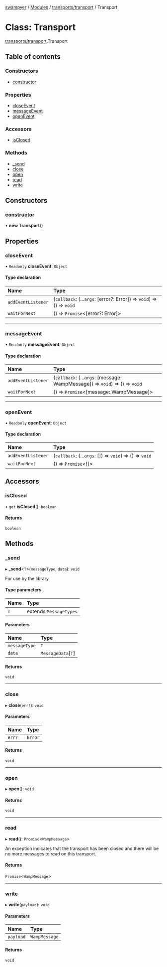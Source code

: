 [swampyer](../README.md) / [Modules](../modules.md) / [transports/transport](../modules/transports_transport.md) / Transport

# Class: Transport

[transports/transport](../modules/transports_transport.md).Transport

## Table of contents

### Constructors

- [constructor](transports_transport.Transport.md#constructor)

### Properties

- [closeEvent](transports_transport.Transport.md#closeevent)
- [messageEvent](transports_transport.Transport.md#messageevent)
- [openEvent](transports_transport.Transport.md#openevent)

### Accessors

- [isClosed](transports_transport.Transport.md#isclosed)

### Methods

- [\_send](transports_transport.Transport.md#_send)
- [close](transports_transport.Transport.md#close)
- [open](transports_transport.Transport.md#open)
- [read](transports_transport.Transport.md#read)
- [write](transports_transport.Transport.md#write)

## Constructors

### constructor

• **new Transport**()

## Properties

### closeEvent

• `Readonly` **closeEvent**: `Object`

#### Type declaration

| Name | Type |
| :------ | :------ |
| `addEventListener` | (`callback`: (...`args`: [error?: Error]) => `void`) => () => `void` |
| `waitForNext` | () => `Promise`<[error?: Error]\> |

___

### messageEvent

• `Readonly` **messageEvent**: `Object`

#### Type declaration

| Name | Type |
| :------ | :------ |
| `addEventListener` | (`callback`: (...`args`: [message: WampMessage]) => `void`) => () => `void` |
| `waitForNext` | () => `Promise`<[message: WampMessage]\> |

___

### openEvent

• `Readonly` **openEvent**: `Object`

#### Type declaration

| Name | Type |
| :------ | :------ |
| `addEventListener` | (`callback`: (...`args`: []) => `void`) => () => `void` |
| `waitForNext` | () => `Promise`<[]\> |

## Accessors

### isClosed

• `get` **isClosed**(): `boolean`

#### Returns

`boolean`

## Methods

### \_send

▸ **_send**<`T`\>(`messageType`, `data`): `void`

For use by the library

#### Type parameters

| Name | Type |
| :------ | :------ |
| `T` | extends `MessageTypes` |

#### Parameters

| Name | Type |
| :------ | :------ |
| `messageType` | `T` |
| `data` | `MessageData`[`T`] |

#### Returns

`void`

___

### close

▸ **close**(`err?`): `void`

#### Parameters

| Name | Type |
| :------ | :------ |
| `err?` | `Error` |

#### Returns

`void`

___

### open

▸ **open**(): `void`

#### Returns

`void`

___

### read

▸ **read**(): `Promise`<`WampMessage`\>

An exception indicates that the transport has been closed and there will be no more messages
to read on this transport.

#### Returns

`Promise`<`WampMessage`\>

___

### write

▸ **write**(`payload`): `void`

#### Parameters

| Name | Type |
| :------ | :------ |
| `payload` | `WampMessage` |

#### Returns

`void`
